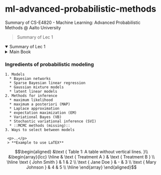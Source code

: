 # ml-advanced-probabilistic-methods
Summary of CS-E4820 - Machine Learning: Advanced Probabilistic Methods @ Aalto University

> Summary of Lec 1
<details open>
<summary>Summary of Lec 1</summary>

     
<details>
  <summary>Main Book</summary>
  
<img src="https://encrypted-tbn2.gstatic.com/images?q=tbn:ANd9GcTjEMSPtUWUY7xJ2n8mNUOr1RWajGqEGcZyJNjGtqtW5WMgor-m" alt="Bishop"
               style="width:200px;" />
</details>
     
   ### Ingredients of probabilistic modeling

    1. Models
      * Bayesian networks
      * Sparse Bayesian linear regression
      * Gaussian mixture models
      * latent linear models
    2. Methods for inference
      * maximum likelihood
      * maximum a posteriori (MAP)
      * Laplace approximation
      * expectation maximization (EM)
      * Variational Bayes (VB)
      * Stochastic variational inference (SVI)
      * ::MCMC methods (missing)::
    3. Ways to select between models
     
     <p>..</p>
     > **Example to use LaTEX**
     
$$\begin{aligned}
&\text { Table 1: A table without vertical lines. }\\
&\begin{array}{lcc}
\hline & \text { Treatment A } & \text { Treatment B } \\
\hline \text { John Smith } & 1 & 2 \\
\text { Jane Doe } & - & 3 \\
\text { Mary Johnson } & 4 & 5 \\
\hline
\end{array}
\end{aligned}$$


  
</details>

